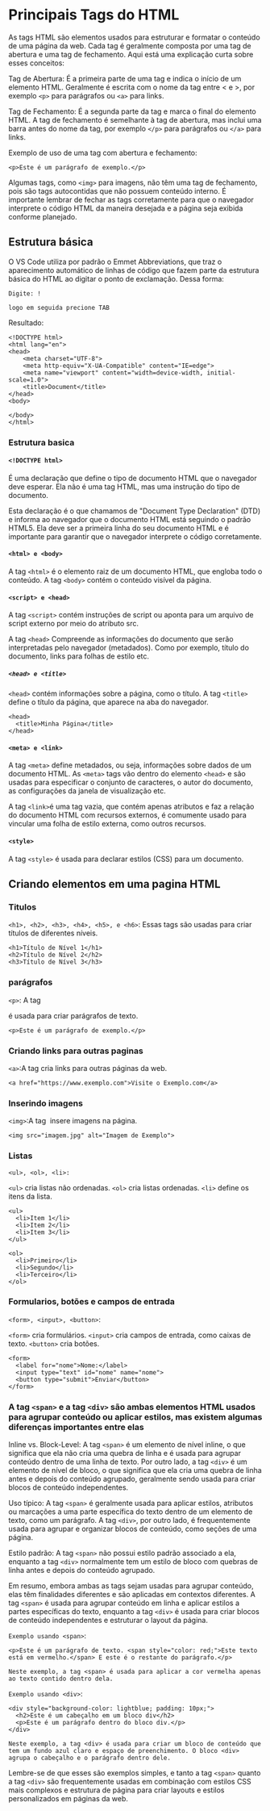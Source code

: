 # Principais Tags do HTML

As tags HTML são elementos usados para estruturar e formatar o conteúdo de uma página da web. Cada tag é geralmente composta por uma tag de abertura e uma tag de fechamento. Aqui está uma explicação curta sobre esses conceitos:

Tag de Abertura: É a primeira parte de uma tag e indica o início de um elemento HTML. Geralmente é escrita com o nome da tag entre < e >, por exemplo `<p>` para parágrafos ou `<a>` para links.

Tag de Fechamento: É a segunda parte da tag e marca o final do elemento HTML. A tag de fechamento é semelhante à tag de abertura, mas inclui uma barra antes do nome da tag, por exemplo `</p>` para parágrafos ou `</a>` para links.

Exemplo de uso de uma tag com abertura e fechamento:

```
<p>Este é um parágrafo de exemplo.</p>
```

Algumas tags, como `<img>` para imagens, não têm uma tag de fechamento, pois são tags autocontidas que não possuem conteúdo interno. É importante lembrar de fechar as tags corretamente para que o navegador interprete o código HTML da maneira desejada e a página seja exibida conforme planejado.

## Estrutura básica

O VS Code utiliza por padrão o Emmet Abbreviations, que traz o aparecimento automático de linhas de código que fazem parte da estrutura básica do HTML ao digitar o ponto de exclamação. Dessa forma:

```
Digite: !

logo em seguida precione TAB

```

Resultado:

```
<!DOCTYPE html>
<html lang="en">
<head>
    <meta charset="UTF-8">
    <meta http-equiv="X-UA-Compatible" content="IE=edge">
    <meta name="viewport" content="width=device-width, initial-scale=1.0">
    <title>Document</title>
</head>
<body>

</body>
</html>

```

### Estrutura basica

#### `<!DOCTYPE html>`

 É uma declaração que define o tipo de documento HTML que o navegador deve esperar. Ela não é uma tag HTML, mas uma instrução do tipo de documento.

Esta declaração é o que chamamos de "Document Type Declaration" (DTD) e informa ao navegador que o documento HTML está seguindo o padrão HTML5. Ela deve ser a primeira linha do seu documento HTML e é importante para garantir que o navegador interprete o código corretamente.

#### `<html> e <body>`

A tag `<html>` é o elemento raiz de um documento HTML, que engloba todo o conteúdo.
A tag `<body>` contém o conteúdo visível da página.

#### `<script> e <head>`

A tag `<script>` contém instruções de script ou aponta para um arquivo de script externo por meio do atributo src.

A tag `<head>` Compreende as informações do documento que serão interpretadas pelo navegador (metadados). Como por exemplo, título do documento, links para folhas de estilo etc.

##### `<head> e <title>`

`<head>` contém informações sobre a página, como o título. A tag `<title>` define o título da página, que aparece na aba do navegador.

```
<head>
  <title>Minha Página</title>
</head>

```

#### `<meta> e <link>`

A tag `<meta>` define metadados, ou seja, informações sobre dados de um documento HTML. As `<meta>` tags vão dentro do elemento `<head>` e são usadas para especificar o conjunto de caracteres, o autor do documento, as configurações da janela de visualização etc.

A tag `<link>`é uma tag vazia, que contém apenas atributos e faz a relação do documento HTML com recursos externos, é comumente usado para vincular uma folha de estilo externa, como outros recursos.

#### `<style>`

A tag `<style>` é usada para declarar estilos (CSS) para um documento.

## Criando elementos em uma pagina HTML

### Titulos

 `<h1>, <h2>, <h3>, <h4>, <h5>, e <h6>`: Essas tags são usadas para criar títulos de diferentes níveis.

 ```
<h1>Título de Nível 1</h1>
<h2>Título de Nível 2</h2>
<h3>Título de Nível 3</h3>
 ```

### parágrafos

 `<p>`: A tag <p> é usada para criar parágrafos de texto.

 ```
 <p>Este é um parágrafo de exemplo.</p>

 ```

### Criando links para outras paginas

 `<a>`:A tag <a> cria links para outras páginas da web.

 ```
 <a href="https://www.exemplo.com">Visite o Exemplo.com</a>

 ```

### Inserindo imagens

 `<img>`:A tag <img> insere imagens na página.

 ```
 <img src="imagem.jpg" alt="Imagem de Exemplo">

 ```

### Listas

`<ul>, <ol>, <li>:`

`<ul>` cria listas não ordenadas.
`<ol>` cria listas ordenadas.
`<li>` define os itens da lista.

```
<ul>
  <li>Item 1</li>
  <li>Item 2</li>
  <li>Item 3</li>
</ul>

<ol>
  <li>Primeiro</li>
  <li>Segundo</li>
  <li>Terceiro</li>
</ol>

```

### Formularios, botões e campos de entrada

 `<form>, <input>, <button>`:

`<form>` cria formulários.
`<input>` cria campos de entrada, como caixas de texto.
`<button>` cria botões.

```
<form>
  <label for="nome">Nome:</label>
  <input type="text" id="nome" name="nome">
  <button type="submit">Enviar</button>
</form>

```

### A tag `<span>` e a tag `<div>` são ambas elementos HTML usados para agrupar conteúdo ou aplicar estilos, mas existem algumas diferenças importantes entre elas

Inline vs. Block-Level: A tag `<span>` é um elemento de nível inline, o que significa que ela não cria uma quebra de linha e é usada para agrupar conteúdo dentro de uma linha de texto. Por outro lado, a tag `<div>` é um elemento de nível de bloco, o que significa que ela cria uma quebra de linha antes e depois do conteúdo agrupado, geralmente sendo usada para criar blocos de conteúdo independentes.

Uso típico: A tag `<span>` é geralmente usada para aplicar estilos, atributos ou marcações a uma parte específica do texto dentro de um elemento de texto, como um parágrafo. A tag `<div>`, por outro lado, é frequentemente usada para agrupar e organizar blocos de conteúdo, como seções de uma página.

Estilo padrão: A tag `<span>` não possui estilo padrão associado a ela, enquanto a tag `<div>` normalmente tem um estilo de bloco com quebras de linha antes e depois do conteúdo agrupado.

Em resumo, embora ambas as tags sejam usadas para agrupar conteúdo, elas têm finalidades diferentes e são aplicadas em contextos diferentes. A tag `<span>` é usada para agrupar conteúdo em linha e aplicar estilos a partes específicas do texto, enquanto a tag `<div>` é usada para criar blocos de conteúdo independentes e estruturar o layout da página.

`Exemplo usando <span>`:

```
<p>Este é um parágrafo de texto. <span style="color: red;">Este texto está em vermelho.</span> E este é o restante do parágrafo.</p>

Neste exemplo, a tag <span> é usada para aplicar a cor vermelha apenas ao texto contido dentro dela.

```

`Exemplo usando <div>`:

```
<div style="background-color: lightblue; padding: 10px;">
  <h2>Este é um cabeçalho em um bloco div</h2>
  <p>Este é um parágrafo dentro do bloco div.</p>
</div>

Neste exemplo, a tag <div> é usada para criar um bloco de conteúdo que tem um fundo azul claro e espaço de preenchimento. O bloco <div> agrupa o cabeçalho e o parágrafo dentro dele.

```

Lembre-se de que esses são exemplos simples, e tanto a tag `<span>` quanto a tag `<div>` são frequentemente usadas em combinação com estilos CSS mais complexos e estrutura de página para criar layouts e estilos personalizados em páginas da web.
